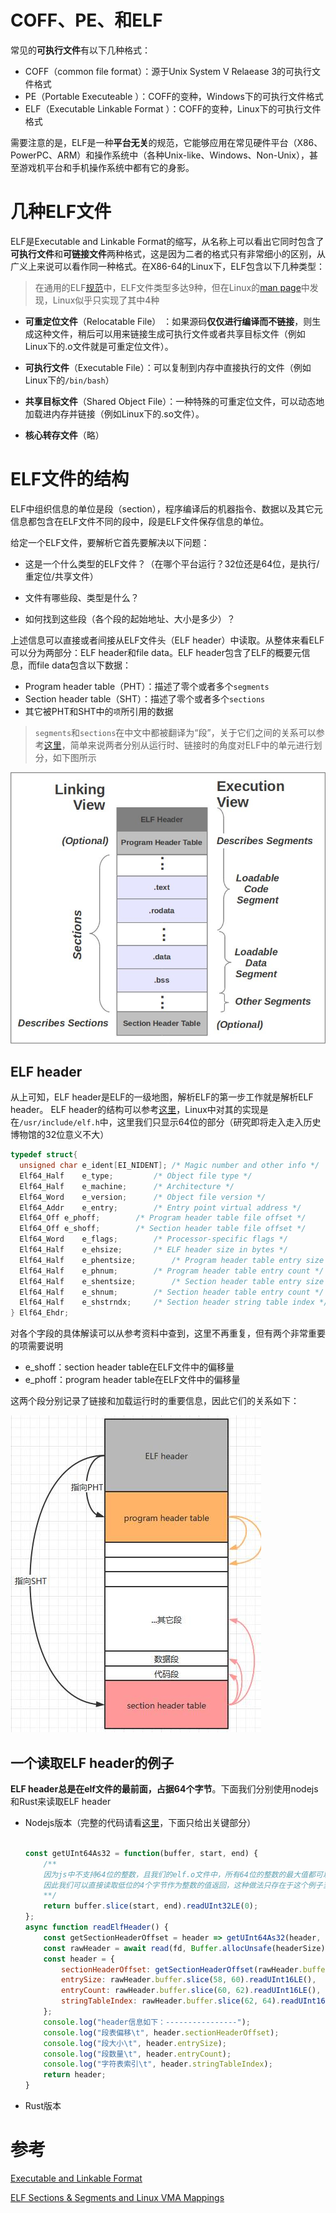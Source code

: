 # COFF、PE、和ELF
常见的**可执行文件**有以下几种格式：
* COFF（common file format）：源于Unix System V Relaease 3的可执行文件格式
* PE（Portable Executeable ）：COFF的变种，Windows下的可执行文件格式
* ELF（Executable Linkable Format ）：COFF的变种，Linux下的可执行文件格式

需要注意的是，ELF是一种**平台无关**的规范，它能够应用在常见硬件平台（X86、PowerPC、ARM）和操作系统中（各种Unix-like、Windows、Non-Unix），甚至游戏机平台和手机操作系统中都有它的身影。

# 几种ELF文件

ELF是Executable and Linkable Format的缩写，从名称上可以看出它同时包含了**可执行文件**和**可链接文件**两种格式，这是因为二者的格式只有非常细小的区别，从广义上来说可以看作同一种格式。在X86-64的Linux下，ELF包含以下几种类型：

> 在通用的ELF[规范](https://en.wikipedia.org/wiki/Executable_and_Linkable_Format)中，ELF文件类型多达9种，但在Linux的[man page](https://man7.org/linux/man-pages/man5/elf.5.html)中发现，Linux似乎只实现了其中4种

* **可重定位文件**（Relocatable File）  ：如果源码**仅仅进行编译而不链接**，则生成这种文件，稍后可以用来链接生成可执行文件或者共享目标文件（例如Linux下的.o文件就是可重定位文件）。
  
* **可执行文件**（Executable File）：可以复制到内存中直接执行的文件（例如Linux下的`/bin/bash`）
  
* **共享目标文件**（Shared Object File）：一种特殊的可重定位文件，可以动态地加载进内存并链接（例如Linux下的.so文件）。
  
* **核心转存文件**（略）




# ELF文件的结构
ELF中组织信息的单位是段（section），程序编译后的机器指令、数据以及其它元信息都包含在ELF文件不同的段中，段是ELF文件保存信息的单位。

给定一个ELF文件，要解析它首先要解决以下问题：

* 这是一个什么类型的ELF文件？（在哪个平台运行？32位还是64位，是执行/重定位/共享文件）

* 文件有哪些段、类型是什么？
* 如何找到这些段（各个段的起始地址、大小是多少）？

上述信息可以直接或者间接从ELF文件头（ELF header）中读取。从整体来看ELF可以分为两部分：ELF header和file data。ELF header包含了ELF的概要元信息，而file data包含以下数据：

* Program header table（PHT）：描述了零个或者多个`segments`
* Section header table（SHT）：描述了零个或者多个`sections`
* 其它被PHT和SHT中的`项`所引用的数据

> `segments`和`sections`在中文中都被翻译为“段”，关于它们之间的关系可以参考[这里](https://stackoverflow.com/questions/14361248/whats-the-difference-of-section-and-segment-in-elf-file-format)，简单来说两者分别从运行时、链接时的角度对ELF中的单元进行划分，如下图所示

![elf.jpg](/imgs/elf.jpg)



## ELF header
从上可知，ELF header是ELF的一级地图，解析ELF的第一步工作就是解析ELF header。 ELF header的结构可以参考[这里](https://en.wikipedia.org/wiki/Executable_and_Linkable_Format)，Linux中对其的实现是在`/usr/include/elf.h`中，这里我们只显示64位的部分（研究即将走入走入历史博物馆的32位意义不大）

```C
typedef struct{
  unsigned char	e_ident[EI_NIDENT];	/* Magic number and other info */
  Elf64_Half	e_type;			/* Object file type */
  Elf64_Half	e_machine;		/* Architecture */
  Elf64_Word	e_version;		/* Object file version */
  Elf64_Addr	e_entry;		/* Entry point virtual address */
  Elf64_Off	e_phoff;		/* Program header table file offset */
  Elf64_Off	e_shoff;		/* Section header table file offset */
  Elf64_Word	e_flags;		/* Processor-specific flags */
  Elf64_Half	e_ehsize;		/* ELF header size in bytes */
  Elf64_Half	e_phentsize;		/* Program header table entry size */
  Elf64_Half	e_phnum;		/* Program header table entry count */
  Elf64_Half	e_shentsize;		/* Section header table entry size */
  Elf64_Half	e_shnum;		/* Section header table entry count */
  Elf64_Half	e_shstrndx;		/* Section header string table index */
} Elf64_Ehdr;
```
对各个字段的具体解读可以从参考资料中查到，这里不再重复，但有两个非常重要的项需要说明
* e_shoff：section header table在ELF文件中的偏移量
* e_phoff：program header table在ELF文件中的偏移量

这两个段分别记录了链接和加载运行时的重要信息，因此它们的关系如下：

![elf_architecture](/imgs/elf_architecture.jpg)

## 一个读取ELF header的例子

**ELF header总是在elf文件的最前面，占据64个字节**。下面我们分别使用nodejs和Rust来读取ELF header

* Nodejs版本（完整的代码请看[这里](./js_read_elf.md)，下面只给出关键部分）	
    ```JAVASCRIPT
    
    const getUInt64As32 = function(buffer, start, end) {
        /**
        因为js中不支持64位的整数，且我们的elf.o文件中，所有64位的整数的最大值都可以用32位来表示，
        因此我们可以直接读取低位的4个字节作为整数的值返回，这种做法只存在于这个例子当中
        **/
        return buffer.slice(start, end).readUInt32LE(0);
    };
    async function readElfHeader() {
        const getSectionHeaderOffset = header => getUInt64As32(header, 40, 48);
        const rawHeader = await read(fd, Buffer.allocUnsafe(headerSize), 0, headerSize, null);
        const header = {
            sectionHeaderOffset: getSectionHeaderOffset(rawHeader.buffer),
            entrySize: rawHeader.buffer.slice(58, 60).readUInt16LE(),
            entryCount: rawHeader.buffer.slice(60, 62).readUInt16LE(),
            stringTableIndex: rawHeader.buffer.slice(62, 64).readUInt16LE()
        };
        console.log("header信息如下：----------------");
        console.log("段表偏移\t", header.sectionHeaderOffset);
        console.log("段大小\t", header.entrySize);
        console.log("段数量\t", header.entryCount);
        console.log("字符表索引\t", header.stringTableIndex);
        return header;
    }
    
    ```

* Rust版本



# 参考

[Executable and Linkable Format](https://en.wikipedia.org/wiki/Executable_and_Linkable_Format)

[ELF Sections & Segments and Linux VMA Mappings](https://web.archive.org/web/20171129031316/http://nairobi-embedded.org/040_elf_sec_seg_vma_mappings.html)